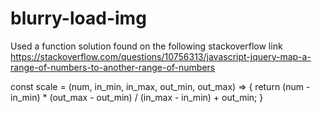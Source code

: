 # blurry-load-img

Used a function solution found on the following stackoverflow link
https://stackoverflow.com/questions/10756313/javascript-jquery-map-a-range-of-numbers-to-another-range-of-numbers

const scale = (num, in_min, in_max, out_min, out_max) => {
  return (num - in_min) * (out_max - out_min) / (in_max - in_min) + out_min;
}
